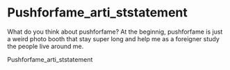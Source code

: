 Pushforfame_arti_ststatement
============================

What do you think about pushforfame?
At the beginnig, pushforfame is just a weird photo booth that stay super long and help me as a foreigner study the people live around me.

Pushforfame_arti_ststatement
